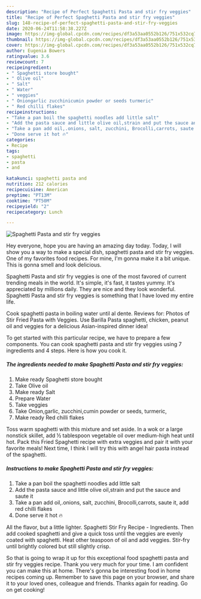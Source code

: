 ```yaml
---
description: "Recipe of Perfect Spaghetti Pasta and stir fry veggies"
title: "Recipe of Perfect Spaghetti Pasta and stir fry veggies"
slug: 148-recipe-of-perfect-spaghetti-pasta-and-stir-fry-veggies
date: 2020-06-24T11:58:38.227Z
image: https://img-global.cpcdn.com/recipes/df3a53aa0552b126/751x532cq70/spaghetti-pasta-and-stir-fry-veggies-recipe-main-photo.jpg
thumbnail: https://img-global.cpcdn.com/recipes/df3a53aa0552b126/751x532cq70/spaghetti-pasta-and-stir-fry-veggies-recipe-main-photo.jpg
cover: https://img-global.cpcdn.com/recipes/df3a53aa0552b126/751x532cq70/spaghetti-pasta-and-stir-fry-veggies-recipe-main-photo.jpg
author: Eugenia Bowers
ratingvalue: 3.6
reviewcount: 7
recipeingredient:
- " Spaghetti store bought"
- " Olive oil"
- " Salt"
- " Water"
- " veggies"
- " Oniongarlic zucchinicumin powder or seeds turmeric"
- " Red chilli flakes"
recipeinstructions:
- "Take a pan boil the spaghetti noodles add little salt"
- "Add the pasta sauce and little olive oil,strain and put the sauce and saute it"
- "Take a pan add oil,.onions, salt, zucchini, Brocolli,carrots, saute it, add red chilli flakes"
- "Done serve it hot 🔥"
categories:
- Recipe
tags:
- spaghetti
- pasta
- and

katakunci: spaghetti pasta and 
nutrition: 212 calories
recipecuisine: American
preptime: "PT13M"
cooktime: "PT50M"
recipeyield: "2"
recipecategory: Lunch

---
```



![Spaghetti Pasta and stir fry veggies](https://img-global.cpcdn.com/recipes/df3a53aa0552b126/751x532cq70/spaghetti-pasta-and-stir-fry-veggies-recipe-main-photo.jpg)

Hey everyone, hope you are having an amazing day today. Today, I will show you a way to make a special dish, spaghetti pasta and stir fry veggies. One of my favorites food recipes. For mine, I'm gonna make it a bit unique. This is gonna smell and look delicious.

Spaghetti Pasta and stir fry veggies is one of the most favored of current trending meals in the world. It's simple, it's fast, it tastes yummy. It's appreciated by millions daily. They are nice and they look wonderful. Spaghetti Pasta and stir fry veggies is something that I have loved my entire life.

Cook spaghetti pasta in boiling water until al dente. Reviews for: Photos of Stir Fried Pasta with Veggies. Use Barilla Pasta spaghetti, chicken, peanut oil and veggies for a delicious Asian-inspired dinner idea!


To get started with this particular recipe, we have to prepare a few components. You can cook spaghetti pasta and stir fry veggies using 7 ingredients and 4 steps. Here is how you cook it.

<!--inarticleads1-->

##### The ingredients needed to make Spaghetti Pasta and stir fry veggies:

1. Make ready  Spaghetti store bought
1. Take  Olive oil
1. Make ready  Salt
1. Prepare  Water
1. Take  veggies
1. Take  Onion,garlic, zucchini,cumin powder or seeds, turmeric,
1. Make ready  Red chilli flakes


Toss warm spaghetti with this mixture and set aside. In a wok or a large nonstick skillet, add ½ tablespoon vegetable oil over medium-high heat until hot. Pack this Fried Spaghetti recipe with extra veggies and pair it with your favorite meals! Next time, I think I will try this with angel hair pasta instead of the spaghetti. 

<!--inarticleads2-->

##### Instructions to make Spaghetti Pasta and stir fry veggies:

1. Take a pan boil the spaghetti noodles add little salt
1. Add the pasta sauce and little olive oil,strain and put the sauce and saute it
1. Take a pan add oil,.onions, salt, zucchini, Brocolli,carrots, saute it, add red chilli flakes
1. Done serve it hot 🔥


All the flavor, but a little lighter. Spaghetti Stir Fry Recipe - Ingredients. Then add cooked spaghetti and give a quick toss until the veggies are evenly coated with spaghetti. Heat other teaspoon of oil and add veggies. Stir-fry until brightly colored but still slightly crisp. 

So that is going to wrap it up for this exceptional food spaghetti pasta and stir fry veggies recipe. Thank you very much for your time. I am confident you can make this at home. There's gonna be interesting food in home recipes coming up. Remember to save this page on your browser, and share it to your loved ones, colleague and friends. Thanks again for reading. Go on get cooking!
